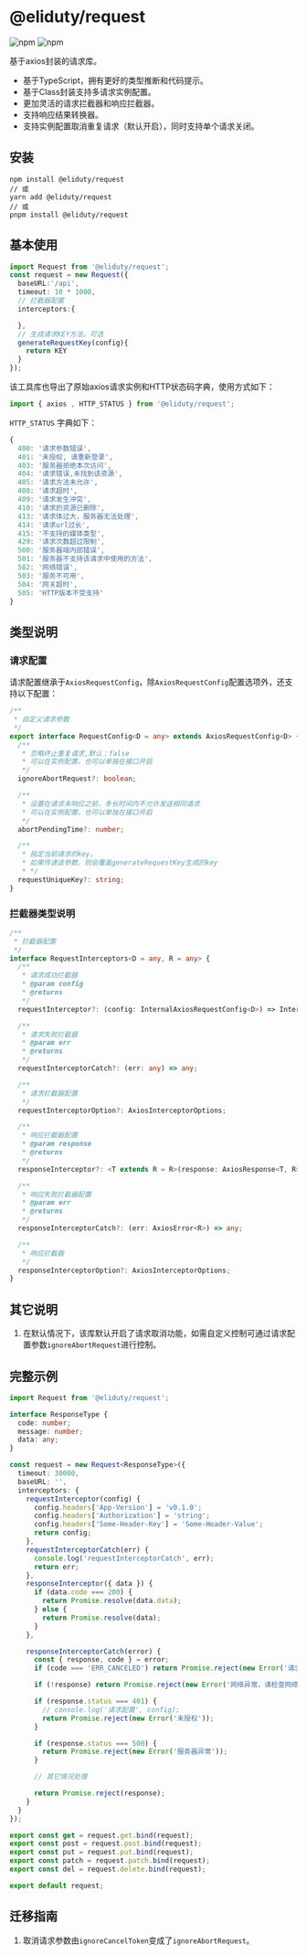 # @eliduty/request

![npm](https://img.shields.io/npm/dt/@eliduty/request) ![npm](https://img.shields.io/npm/v/@eliduty/request)

基于axios封装的请求库。

- 基于TypeScript，拥有更好的类型推断和代码提示。
- 基于Class封装支持多请求实例配置。
- 更加灵活的请求拦截器和响应拦截器。
- 支持响应结果转换器。
- 支持实例配置取消重复请求（默认开启），同时支持单个请求关闭。

## 安装

```shell
npm install @eliduty/request
// 或
yarn add @eliduty/request
// 或
pnpm install @eliduty/request
```

## 基本使用

```typescript
import Request from '@eliduty/request';
const request = new Request({
  baseURL:'/api',
  timeout: 10 * 1000,
  // 拦截器配置
  interceptors:{

  },
  // 生成请求KEY方法，可选
  generateRequestKey(config){
    return KEY
  }
});
```

该工具库也导出了原始axios请求实例和HTTP状态码字典，使用方式如下：

```typescript
import { axios , HTTP_STATUS } from '@eliduty/request';
```

`HTTP_STATUS` 字典如下：

```typescript
{
  400: '请求参数错误',
  401: '未授权, 请重新登录',
  403: '服务器拒绝本次访问',
  404: '请求错误,未找到该资源',
  405: '请求方法未允许',
  408: '请求超时',
  409: '请求发生冲突',
  410: '请求的资源已删除',
  413: '请求体过大，服务器无法处理',
  414: '请求url过长',
  415: '不支持的媒体类型',
  429: '请求次数超过限制',
  500: '服务器端内部错误',
  501: '服务器不支持该请求中使用的方法',
  502: '网络错误',
  503: '服务不可用',
  504: '网关超时',
  505: 'HTTP版本不受支持'
}
```

## 类型说明

### 请求配置

请求配置继承于`AxiosRequestConfig`，除`AxiosRequestConfig`配置选项外，还支持以下配置：

```typescript
/**
 * 自定义请求参数
 */
export interface RequestConfig<D = any> extends AxiosRequestConfig<D> {
  /**
   * 忽略终止重复请求,默认：false
   * 可以在实例配置，也可以单独在接口开启
   */
  ignoreAbortRequest?: boolean;

  /**
   * 设置在请求未响应之前，多长时间内不允许发送相同请求
   * 可以在实例配置，也可以单独在接口开启
   */
  abortPendingTime?: number;

  /**
   * 指定当前请求的key，
   * 如果传递该参数，则会覆盖generateRequestKey生成的key
   * */
  requestUniqueKey?: string;
}
```

### 拦截器类型说明

```typescript
/**
 * 拦截器配置
 */
interface RequestInterceptors<D = any, R = any> {
  /**
   * 请求成功拦截器
   * @param config
   * @returns
   */
  requestInterceptor?: (config: InternalAxiosRequestConfig<D>) => InternalAxiosRequestConfig<D> | Promise<InternalAxiosRequestConfig<D>>;

  /**
   * 请求失败拦截器
   * @param err
   * @returns
   */
  requestInterceptorCatch?: (err: any) => any;

  /**
   * 请求拦截器配置
   */
  requestInterceptorOption?: AxiosInterceptorOptions;

  /**
   * 响应拦截器配置
   * @param response
   * @returns
   */
  responseInterceptor?: <T extends R = R>(response: AxiosResponse<T, R>) => any;

  /**
   * 响应失败拦截器配置
   * @param err
   * @returns
   */
  responseInterceptorCatch?: (err: AxiosError<R>) => any;

  /**
   * 响应拦截器
   */
  responseInterceptorOption?: AxiosInterceptorOptions;
}
```

## 其它说明

1. 在默认情况下，该库默认开启了请求取消功能，如需自定义控制可通过请求配置参数`ignoreAbortRequest`进行控制。

## 完整示例

```typescript
import Request from '@eliduty/request';

interface ResponseType {
  code: number;
  message: number;
  data: any;
}

const request = new Request<ResponseType>({
  timeout: 30000,
  baseURL: '',
  interceptors: {
    requestInterceptor(config) {
      config.headers['App-Version'] = 'v0.1.0';
      config.headers['Authorization'] = 'string';
      config.headers['Some-Header-Key'] = 'Some-Header-Value';
      return config;
    },
    requestInterceptorCatch(err) {
      console.log('requestInterceptorCatch', err);
      return err;
    },
    responseInterceptor({ data }) {
      if (data.code === 200) {
        return Promise.resolve(data.data);
      } else {
        return Promise.resolve(data);
      }
    },

    responseInterceptorCatch(error) {
      const { response, code } = error;
      if (code === 'ERR_CANCELED') return Promise.reject(new Error('请求取消'));

      if (!response) return Promise.reject(new Error('网络异常，请检查网络连接'));

      if (response.status === 401) {
        // console.log('请求配置', config);
        return Promise.reject(new Error('未授权'));
      }

      if (response.status === 500) {
        return Promise.reject(new Error('服务器异常'));
      }

      // 其它情况处理

      return Promise.reject(response);
    }
  }
});

export const get = request.get.bind(request);
export const post = request.post.bind(request);
export const put = request.put.bind(request);
export const patch = request.patch.bind(request);
export const del = request.delete.bind(request);

export default request;

```

## 迁移指南

1. 取消请求参数由`ignoreCancelToken`变成了`ignoreAbortRequest`。
